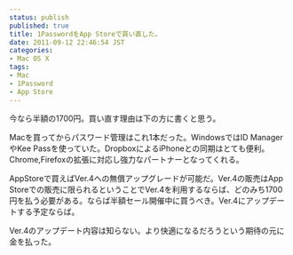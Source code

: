 ```yaml
---
status: publish
published: true
title: 1PasswordをApp Storeで買い直した。
date: 2011-09-12 22:46:54 JST
categories:
- Mac OS X
tags:
- Mac
- 1Password
- App Store
---
```

今なら半額の1700円。買い直す理由は下の方に書くと思う。

Macを買ってからパスワード管理はこれ1本だった。WindowsではID ManagerやKee Passを使っていた。DropboxによるiPhoneとの同期はとても便利。Chrome,Firefoxの拡張に対応し強力なパートナーとなってくれる。

AppStoreで買えばVer.4への無償アップグレードが可能だ。Ver.4の販売はApp Storeでの販売に限られるということでVer.4を利用するならば、どのみち1700円を払う必要がある。ならば半額セール開催中に買うべき。Ver.4にアップデートする予定ならば。

Ver.4のアップデート内容は知らない。より快適になるだろうという期待の元に金を払った。

